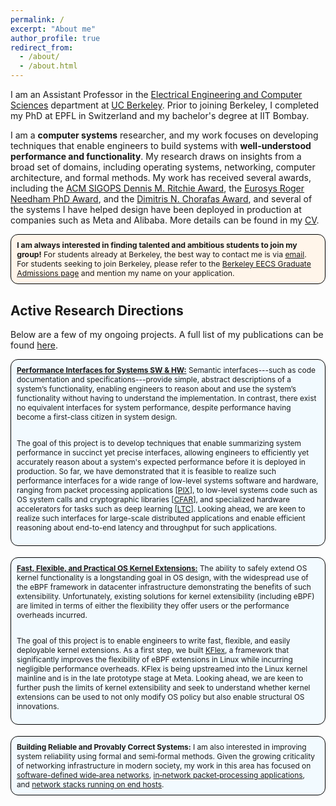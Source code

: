 ```yaml
---
permalink: /
excerpt: "About me"
author_profile: true
redirect_from: 
  - /about/
  - /about.html
---
```


I am an Assistant Professor in the [Electrical Engineering and Computer Sciences](https://eecs.berkeley.edu/) department at [UC Berkeley](https://berkeley.edu/). 
Prior to joining Berkeley, I completed my PhD at EPFL in Switzerland and my bachelor's degree at IIT Bombay.

I am a **computer systems** researcher, and my work focuses on developing techniques that
enable engineers to build systems with **well-understood performance and functionality**. 
My research draws on insights from a broad set of domains, including operating systems, networking, computer architecture, and formal methods. 
My work has received several awards, including the [ACM SIGOPS Dennis M. Ritchie Award](https://www.sigops.org/awards/dmr/), the [Eurosys Roger Needham PhD Award](https://www.eurosys.org/awards/roger-needham-phd-award), and the [Dimitris N. Chorafas Award](https://www.weizmann.ac.il/feinberg/about/dimitris-n-chorafas-prize/about-foundation-and-prize), and several of the systems I have helped design have been deployed in production at companies such as Meta and Alibaba. More details can be found in my [CV](files/rishabh-cv.pdf). 

<div style="border-radius: 12px; padding: 0.75em; margin-top: 0.5em; margin-bottom: 0.5em; background: #FFF5EA; border: 1px solid black; font-size: 0.875em;">
  <strong>I am always interested in finding talented and ambitious students to join my group!</strong> For students already at Berkeley, the best way to contact me is via <a href="mailto:rishabh.iyer@berkeley.edu">email</a>. For students seeking to join Berkeley, please refer to the <a href="https://eecs.berkeley.edu/academics/graduate/research-programs/admissions/">Berkeley EECS Graduate Admissions page</a> and mention my name on your application.
</div>

Active Research Directions 
----
Below are a few of my ongoing projects. A full list of my publications can be found [here](/publications).

<div style="border-radius: 12px; padding: 0.75em; margin-top: 0em; margin-bottom: 0.5em; background: #F2FAFF; border: 1px solid black; font-size: 0.85em;">
    <strong> <a href="{{ '/perf-interfaces/' | relative_url }}"> Performance Interfaces for Systems SW & HW:</a></strong>
Semantic interfaces---such as code documentation and specifications---provide simple, abstract descriptions of a system’s functionality, enabling engineers to reason about and use the system’s functionality without having to understand the implementation. In contrast, there exist no equivalent interfaces for system performance, despite performance having become a first-class citizen in system design. <br><br>

The goal of this project is to develop techniques that enable summarizing system performance in succinct yet precise interfaces, allowing engineers to efficiently yet accurately reason about a system's expected performance before it is deployed in production. 
So far, we have demonstrated that it is feasible to realize such performance interfaces for a wide range of low-level systems software and hardware, ranging from packet processing applications [<a href="{{ '/files/pix.pdf' | relative_url }}">PIX</a>], to low-level systems code such as OS system calls and cryptographic libraries [<a href="{{ '/files/cfar.pdf' | relative_url }}">CFAR</a>],
and specialized hardware accelerators for tasks such as deep learning [<a href="{{ '/files/lpn.pdf' | relative_url }}">LTC</a>].
Looking ahead, we are keen to realize such interfaces for large-scale distributed applications and enable efficient reasoning about end-to-end latency and throughput for such applications.
</div>

<div style="border-radius: 12px; padding: 0.75em; margin-top: 1.5em; margin-bottom: 0.5em; background: #F2FAFF; border: 1px solid black; font-size: 0.85em;">
    <strong> <a href="{{ '/files/kflex.pdf' | relative_url }}"> Fast, Flexible, and Practical OS Kernel Extensions:</a></strong>
The ability to safely extend OS kernel functionality is a longstanding goal in OS design, with the widespread use of the
eBPF framework in datacenter infrastructure demonstrating the benefits of such extensibility. Unfortunately, existing solutions
for kernel extensibility (including eBPF) are limited in terms of either the flexibility they offer users or the performance overheads incurred. <br><br>

The goal of this project is to enable engineers to write fast, flexible, and easily deployable kernel extensions. 
As a first step, we built <a href="{{ '/files/kflex.pdf' | relative_url }}">KFlex</a>, a framework that significantly improves the flexibility of eBPF extensions in Linux while incurring negligible performance overheads. 
KFlex is being upstreamed into the Linux kernel mainline and is in the late prototype stage at Meta. 
Looking ahead, we are keen to further push the limits of kernel extensibility and seek to understand whether kernel extensions can be used to not only modify OS policy but also enable structural OS innovations. 
</div>

<div style="border-radius: 12px; padding: 0.75em; margin-top: 1.5em; margin-bottom: 0.5em; background: #F2FAFF; border: 1px solid black; font-size: 0.85em;">
    <strong> Building Reliable and Provably Correct Systems:</strong>
I am also interested in improving system reliability using formal and semi‑formal methods.  
Given the growing criticality of networking infrastructure in modern society, my work in this area has focused on <a href="{{ '/files/hodor.pdf' | relative_url }}">software-defined wide‑area networks</a>, <a href="{{ '/files/vigor.pdf' | relative_url }}">in‑network packet‑processing applications</a>, and <a href="{{ '/files/sublayering.pdf' | relative_url }}">network stacks running on end hosts</a>.

</div>
